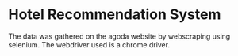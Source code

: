 # Hotel Recommendation System
 
The data was gathered on the agoda website by webscraping using selenium. The webdriver used is a chrome driver. 

